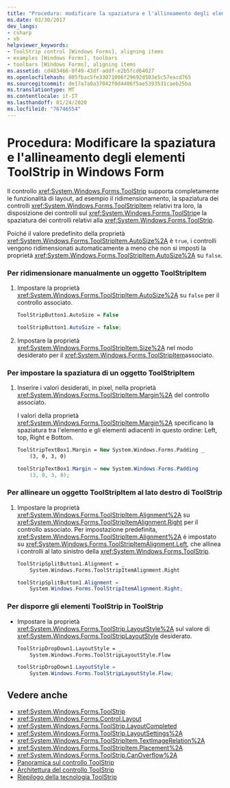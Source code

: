 ```yaml
---
title: "Procedura: modificare la spaziatura e l'allineamento degli elementi ToolStrip"
ms.date: 03/30/2017
dev_langs:
- csharp
- vb
helpviewer_keywords:
- ToolStrip control [Windows Forms], aligning items
- examples [Windows Forms], toolbars
- toolbars [Windows Forms], aligning items
ms.assetid: cd483466-0f49-43df-addf-e2b5fcd64027
ms.openlocfilehash: 805fbac5fe33071006f29692d503e5c57eacd765
ms.sourcegitcommit: de17a7a0a37042f0d4406f5ae5393531caeb25ba
ms.translationtype: MT
ms.contentlocale: it-IT
ms.lasthandoff: 01/24/2020
ms.locfileid: "76746554"
---
```

# <a name="how-to-change-the-spacing-and-alignment-of-toolstrip-items-in-windows-forms"></a>Procedura: Modificare la spaziatura e l'allineamento degli elementi ToolStrip in Windows Form
Il controllo <xref:System.Windows.Forms.ToolStrip> supporta completamente le funzionalità di layout, ad esempio il ridimensionamento, la spaziatura dei controlli <xref:System.Windows.Forms.ToolStripItem> relativi tra loro, la disposizione dei controlli sul <xref:System.Windows.Forms.ToolStrip>e la spaziatura dei controlli relativi alla <xref:System.Windows.Forms.ToolStrip>.  
  
 Poiché il valore predefinito della proprietà <xref:System.Windows.Forms.ToolStripItem.AutoSize%2A> è `true`, i controlli vengono ridimensionati automaticamente a meno che non si imposti la proprietà <xref:System.Windows.Forms.ToolStripItem.AutoSize%2A> su `false`.  
  
### <a name="to-manually-size-a-toolstripitem"></a>Per ridimensionare manualmente un oggetto ToolStripItem  
  
1. Impostare la proprietà <xref:System.Windows.Forms.ToolStripItem.AutoSize%2A> su `false` per il controllo associato.  
  
    ```vb  
    ToolStripButton1.AutoSize = False  
    ```  
  
    ```csharp  
    toolStripButton1.AutoSize = false;  
    ```  
  
2. Impostare la proprietà <xref:System.Windows.Forms.ToolStripItem.Size%2A> nel modo desiderato per il <xref:System.Windows.Forms.ToolStripItem>associato.  
  
### <a name="to-set-the-spacing-of-a-toolstripitem"></a>Per impostare la spaziatura di un oggetto ToolStripItem  
  
1. Inserire i valori desiderati, in pixel, nella proprietà <xref:System.Windows.Forms.ToolStripItem.Margin%2A> del controllo associato.  
  
     I valori della proprietà <xref:System.Windows.Forms.ToolStripItem.Margin%2A> specificano la spaziatura tra l'elemento e gli elementi adiacenti in questo ordine: Left, top, Right e Bottom.  
  
    ```vb  
    ToolStripTextBox1.Margin = New System.Windows.Forms.Padding _  
        (3, 0, 3, 0)  
    ```  
  
    ```csharp  
    toolStripTextBox1.Margin = new System.Windows.Forms.Padding   
        (3, 0, 3, 0);  
    ```  
  
### <a name="to-align-a-toolstripitem-to-the-right-side-of-the-toolstrip"></a>Per allineare un oggetto ToolStripItem al lato destro di ToolStrip  
  
1. Impostare la proprietà <xref:System.Windows.Forms.ToolStripItem.Alignment%2A> su <xref:System.Windows.Forms.ToolStripItemAlignment.Right> per il controllo associato. Per impostazione predefinita, <xref:System.Windows.Forms.ToolStripItem.Alignment%2A> è impostato su <xref:System.Windows.Forms.ToolStripItemAlignment.Left>, che allinea i controlli al lato sinistro della <xref:System.Windows.Forms.ToolStrip>.  
  
    ```vb  
    ToolStripSplitButton1.Alignment = _  
        System.Windows.Forms.ToolStripItemAlignment.Right  
    ```  
  
    ```csharp  
    toolStripSplitButton1.Alignment =   
        System.Windows.Forms.ToolStripItemAlignment.Right;  
    ```  
  
### <a name="to-arrange-toolstrip-items-on-the-toolstrip"></a>Per disporre gli elementi ToolStrip in ToolStrip  
  
- Impostare la proprietà <xref:System.Windows.Forms.ToolStrip.LayoutStyle%2A> sul valore di <xref:System.Windows.Forms.ToolStripLayoutStyle> desiderato.  
  
    ```vb  
    ToolStripDropDown1.LayoutStyle = _  
        System.Windows.Forms.ToolStripLayoutStyle.Flow  
    ```  
  
    ```csharp  
    toolStripDropDown1.LayoutStyle =   
        System.Windows.Forms.ToolStripLayoutStyle.Flow;  
    ```  
  
## <a name="see-also"></a>Vedere anche

- <xref:System.Windows.Forms.ToolStrip>
- <xref:System.Windows.Forms.Control.Layout>
- <xref:System.Windows.Forms.ToolStrip.LayoutCompleted>
- <xref:System.Windows.Forms.ToolStrip.LayoutSettings%2A>
- <xref:System.Windows.Forms.ToolStripItem.TextImageRelation%2A>
- <xref:System.Windows.Forms.ToolStripItem.Placement%2A>
- <xref:System.Windows.Forms.ToolStrip.CanOverflow%2A>
- [Panoramica sul controllo ToolStrip](toolstrip-control-overview-windows-forms.md)
- [Architettura del controllo ToolStrip](toolstrip-control-architecture.md)
- [Riepilogo della tecnologia ToolStrip](toolstrip-technology-summary.md)
